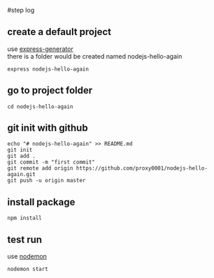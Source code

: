 #step log

## create a default project

use [express-generator](https://www.npmjs.com/package/express-generator)  
there is a folder would be created named nodejs-hello-again

<!-- code block -->
    express nodejs-hello-again

## go to project folder

<!-- code block -->    
    cd nodejs-hello-again

## git init with github

<!-- code block -->
    echo "# nodejs-hello-again" >> README.md
    git init
    git add .
    git commit -m "first commit"
    git remote add origin https://github.com/proxy0001/nodejs-hello-again.git
    git push -u origin master

## install package

<!-- code block -->
    npm install

## test run
use [nodemon](https://www.npmjs.com/package/nodemon)
<!-- code block -->
    nodemon start

